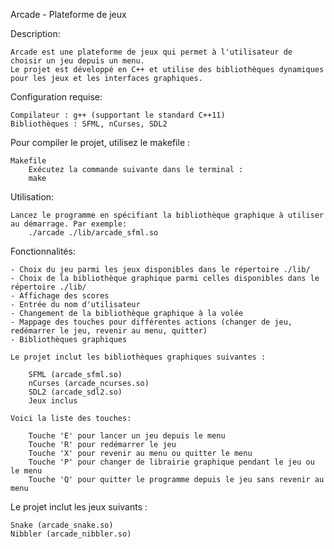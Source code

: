 Arcade - Plateforme de jeux

Description:

    Arcade est une plateforme de jeux qui permet à l'utilisateur de choisir un jeu depuis un menu.
    Le projet est développé en C++ et utilise des bibliothèques dynamiques pour les jeux et les interfaces graphiques.

Configuration requise:

    Compilateur : g++ (supportant le standard C++11)
    Bibliothèques : SFML, nCurses, SDL2

Pour compiler le projet, utilisez le makefile :

    Makefile
        Exécutez la commande suivante dans le terminal :
        make

Utilisation:

    Lancez le programme en spécifiant la bibliothèque graphique à utiliser au démarrage. Par exemple:
        ./arcade ./lib/arcade_sfml.so

Fonctionnalités:

    - Choix du jeu parmi les jeux disponibles dans le répertoire ./lib/
    - Choix de la bibliothèque graphique parmi celles disponibles dans le répertoire ./lib/
    - Affichage des scores
    - Entrée du nom d'utilisateur
    - Changement de la bibliothèque graphique à la volée
    - Mappage des touches pour différentes actions (changer de jeu, redémarrer le jeu, revenir au menu, quitter)
    - Bibliothèques graphiques

    Le projet inclut les bibliothèques graphiques suivantes :

        SFML (arcade_sfml.so)
        nCurses (arcade_ncurses.so)
        SDL2 (arcade_sdl2.so)
        Jeux inclus

    Voici la liste des touches:

        Touche 'E' pour lancer un jeu depuis le menu
        Touche 'R' pour redémarrer le jeu
        Touche 'X' pour revenir au menu ou quitter le menu
        Touche 'P' pour changer de librairie graphique pendant le jeu ou le menu
        Touche 'Q' pour quitter le programme depuis le jeu sans revenir au menu

Le projet inclut les jeux suivants :

    Snake (arcade_snake.so)
    Nibbler (arcade_nibbler.so)
